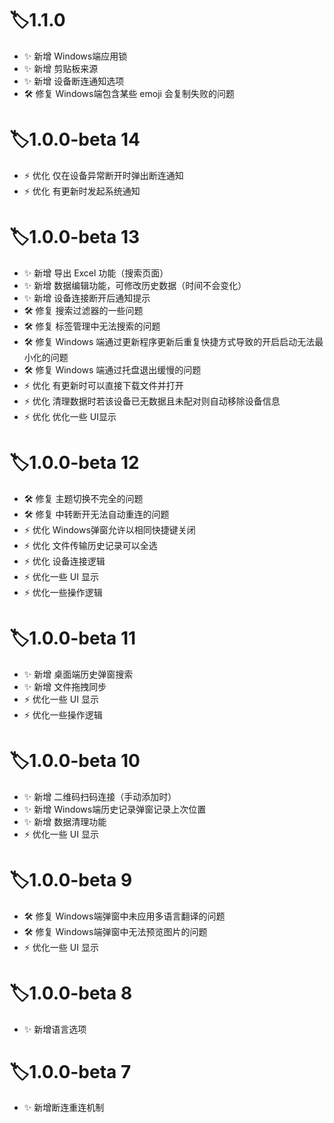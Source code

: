 # 🏷️1.1.0

+ ✨ 新增 Windows端应用锁
+ ✨ 新增 剪贴板来源
+ ✨ 新增 设备断连通知选项
+ 🛠️ 修复 Windows端包含某些 emoji 会复制失败的问题

# 🏷️1.0.0-beta 14

+ ⚡ 优化 仅在设备异常断开时弹出断连通知
+ ⚡ 优化 有更新时发起系统通知

# 🏷️1.0.0-beta 13

+ ✨ 新增 导出 Excel 功能（搜索页面）
+ ✨ 新增 数据编辑功能，可修改历史数据（时间不会变化）
+ ✨ 新增 设备连接断开后通知提示
+ 🛠️ 修复 搜索过滤器的一些问题
+ 🛠️ 修复 标签管理中无法搜索的问题
+ 🛠️ 修复 Windows 端通过更新程序更新后重复快捷方式导致的开启启动无法最小化的问题
+ 🛠️ 修复 Windows 端通过托盘退出缓慢的问题
+ ⚡ 优化 有更新时可以直接下载文件并打开
+ ⚡ 优化 清理数据时若该设备已无数据且未配对则自动移除设备信息
+ ⚡ 优化 优化一些 UI显示

# 🏷️1.0.0-beta 12

+ 🛠️ 修复 主题切换不完全的问题
+ 🛠️ 修复 中转断开无法自动重连的问题
+ ⚡ 优化 Windows弹窗允许以相同快捷键关闭
+ ⚡ 优化 文件传输历史记录可以全选
+ ⚡ 优化 设备连接逻辑
+ ⚡ 优化一些 UI 显示
+ ⚡ 优化一些操作逻辑

# 🏷️1.0.0-beta 11

+ ✨ 新增 桌面端历史弹窗搜索
+ ✨ 新增 文件拖拽同步
+ ⚡ 优化一些 UI 显示
+ ⚡ 优化一些操作逻辑

# 🏷️1.0.0-beta 10

+ ✨ 新增 二维码扫码连接（手动添加时）
+ ✨ 新增 Windows端历史记录弹窗记录上次位置
+ ✨ 新增 数据清理功能
+ ⚡ 优化一些 UI 显示

# 🏷️1.0.0-beta 9

+ 🛠️ 修复 Windows端弹窗中未应用多语言翻译的问题
+ 🛠️ 修复 Windows端弹窗中无法预览图片的问题
+ ⚡ 优化一些 UI 显示

# 🏷️1.0.0-beta 8

+ ✨ 新增语言选项

# 🏷️1.0.0-beta 7

+ ✨ 新增断连重连机制
